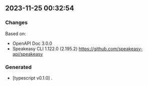 

## 2023-11-25 00:32:54
### Changes
Based on:
- OpenAPI Doc 3.0.0 
- Speakeasy CLI 1.122.0 (2.195.2) https://github.com/speakeasy-api/speakeasy
### Generated
- [typescript v0.1.0] .